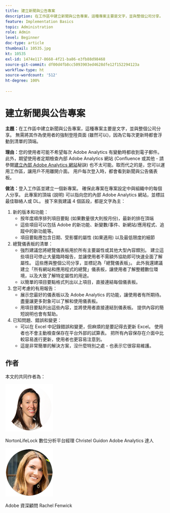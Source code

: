 ```yaml
---
title: 建立新聞與公告專案
description: 在工作區中建立新聞與公告專案，這種專案主要是文字，並與整個公司分享。
feature: Implementation Basics
topic: Administration
role: Admin
level: Beginner
doc-type: article
thumbnail: 10535.jpg
kt: 10535
exl-id: 1474e117-8668-4f21-ba86-e3fb88d98468
source-git-commit: df00d4fb8cc5093903ed4628dfe12f152294123a
workflow-type: ht
source-wordcount: '512'
ht-degree: 100%

---
```


# 建立新聞與公告專案

**主題：**&#x200B;在工作區中建立新聞與公告專案，這種專案主要是文字，並與整個公司分享。 無需將其作為使用者的強制登陸頁面 (雖然可以)，因為它每次更新時都會浮動到清單的頂端。

**理由：**&#x200B;您的使用者可能不希望每次 Adobe Analytics 有變動時都收到電子郵件。 此外，期望使用者定期檢查內部 Adobe Analytics 網站 (Confluence 或其他 - 請參閱[建立內部 Adobe Analytics 網站](create-an-internal-adobe-analytics-site.md)秘訣) 也不太可能。取而代之的是，您可以運用工作區，讓用戶不用離開介面。 用戶每次登入時，都會看到新聞與公告儀表板。

**做法：**&#x200B;登入工作區並建立一個新專案。 確保此專案在專案設定中與組織中的每個人分享。 此專案的頂端 (說明) 可以指向您的內部 Adobe Analytics 網站，並標註最佳聯絡人或 DL。 接下來我建議 4 個區段，都是文字為主：
1. 新的版本和功能：
   * 按年度順序排列項目要點 (如果數量很大則按月份)，最新的排在頂端
   * 這些項目可以包括 Adobe 的新功能、新變數/事件、新網站/應用程式、追蹤中的新功能等。
   * 項目要點應包含日期、受影響的屬性 (如果適用) 以及最低限度的細節
1. 總覽儀表板的清單：
   * 強烈建議您將總覽儀表板用於所有主要屬性或其他大型內容類別。 建立這些項目可停止大量臨時報告，並讓使用者不需額外協助即可快速全面了解屬性。 這些應與整個公司分享，並標記為「總覽儀表板」。 此外我還建議建立「所有網站和應用程式的總覽」儀表板，讓使用者了解整體數位環境，以及大致了解特定屬性的用途。
   * 以簡單的項目要點格式列出以上項目，直接連結每個儀表板。
1. 您可考慮的有用報告：
   * 展示您最好的儀表板以及 Adobe Analytics 的功能，讓使用者有所期待。 盡量讓更多對象可以了解和使用儀表板。
   * 用項目要點列出這些內容，並將使用者直接連結到儀表板。 提供內容的簡短說明也會有幫助。
1. 已知問題、錯誤和變更：
   * 可以在 Excel 中記錄錯誤和變更，但麻煩的是要記得去更新 Excel。 使用者也不會主動檢查保存在平台外部的試算表。 把所有內容保存在介面中比較容易進行更新，使用者也更容易注意到。
   * 這是非常簡單的解決方案，沒什麼特別之處 - 也表示它很容易維護。

## 作者

本文的共同作者為：

![Christel Guidon](assets/Christel-Headshot-150.png)

NortonLifeLock 數位分析平台經理 Christel Guidon
Adobe Analytics 達人

![Rachel Fenwick](assets/Rachel-Fenwick-150.png)

Adobe 資深顧問 Rachel Fenwick
